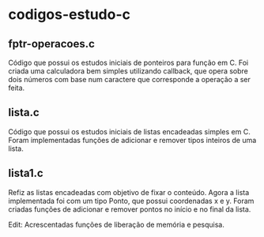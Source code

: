 # codigos-estudo-c

## fptr-operacoes.c

Código que possui os estudos iniciais de ponteiros para função em C. Foi criada uma calculadora bem simples utilizando callback, que opera sobre dois números com base num caractere que corresponde a operação a ser feita.

## lista.c

Código que possui os estudos iniciais de listas encadeadas simples em C. Foram implementadas funções de adicionar e remover tipos inteiros de uma lista.

## lista1.c

Refiz as listas encadeadas com objetivo de fixar o conteúdo. Agora a lista implementada foi com um tipo Ponto, que possui coordenadas x e y. Foram criadas funções de adicionar e remover pontos no início e no final da lista.

Edit: Acrescentadas funções de liberação de memória e pesquisa.